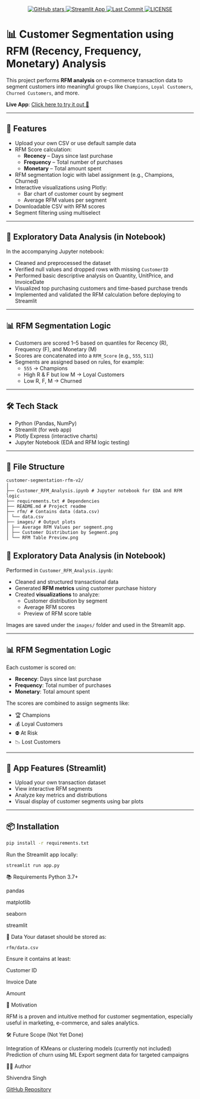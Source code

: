 
<p align="center">
  <a href="https://github.com/singhShiven/customer-segmentation-rfm-v2/stargazers">
    <img src="https://img.shields.io/github/stars/singhShiven/customer-segmentation-rfm-v2?style=social" alt="GitHub stars">
  </a>
  <a href="https://customer-segmentation-rfm-v2-mgvq3ojoeeq3bq7j5iph9c.streamlit.app/" target="_blank">
    <img src="https://img.shields.io/badge/Live%20App-Streamlit-green?logo=streamlit" alt="Streamlit App">
  </a>
  <a href="https://github.com/singhShiven/customer-segmentation-rfm-v2/commits/main">
    <img src="https://img.shields.io/github/last-commit/singhShiven/customer-segmentation-rfm-v2" alt="Last Commit">
  </a>
  <a href="https://github.com/singhShiven/customer-segmentation-rfm-v2/blob/main/LICENSE">
    <img src="https://img.shields.io/github/license/singhShiven/customer-segmentation-rfm-v2" alt="LICENSE">
  </a>
</p>

# 📊 Customer Segmentation using RFM (Recency, Frequency, Monetary) Analysis

This project performs **RFM analysis** on e-commerce transaction data to segment customers into meaningful groups like `Champions`, `Loyal Customers`, `Churned Customers`, and more.

**Live App**: [Click here to try it out 🚀](https://customer-segmentation-rfm-v2-hxn5ksd9a3i7wseicj6lfy.streamlit.app/)

---

## 📁 Features

- Upload your own CSV or use default sample data
- RFM Score calculation:
  - **Recency** – Days since last purchase
  - **Frequency** – Total number of purchases
  - **Monetary** – Total amount spent
- RFM segmentation logic with label assignment (e.g., Champions, Churned)
- Interactive visualizations using Plotly:
  - Bar chart of customer count by segment
  - Average RFM values per segment
- Downloadable CSV with RFM scores
- Segment filtering using multiselect

---

## 🧪 Exploratory Data Analysis (in Notebook)

In the accompanying Jupyter notebook:
- Cleaned and preprocessed the dataset
- Verified null values and dropped rows with missing `CustomerID`
- Performed basic descriptive analysis on Quantity, UnitPrice, and InvoiceDate
- Visualized top purchasing customers and time-based purchase trends
- Implemented and validated the RFM calculation before deploying to Streamlit

---

## 📊 RFM Segmentation Logic

- Customers are scored 1–5 based on quantiles for Recency (R), Frequency (F), and Monetary (M)
- Scores are concatenated into a `RFM_Score` (e.g., `555`, `511`)
- Segments are assigned based on rules, for example:
  - `555` → Champions
  - High R & F but low M → Loyal Customers
  - Low R, F, M → Churned

---

## 🛠️ Tech Stack

- Python (Pandas, NumPy)
- Streamlit (for web app)
- Plotly Express (interactive charts)
- Jupyter Notebook (EDA and RFM logic testing)

---

## 📁 File Structure
```
customer-segmentation-rfm-v2/
│
├── Customer_RFM_Analysis.ipynb # Jupyter notebook for EDA and RFM logic
├── requirements.txt # Dependencies
├── README.md # Project readme
├── rfm/ # Contains data (data.csv)
│ └── data.csv
├── images/ # Output plots
│ ├── Average RFM Values per segment.png
│ ├── Customer Distribution by Segment.png
│ └── RFM Table Preview.png
```
## 🧪 Exploratory Data Analysis (in Notebook)

Performed in `Customer_RFM_Analysis.ipynb`:
- Cleaned and structured transactional data
- Generated **RFM metrics** using customer purchase history
- Created **visualizations** to analyze:
  - Customer distribution by segment
  - Average RFM scores
  - Preview of RFM score table

Images are saved under the `images/` folder and used in the Streamlit app.

---

## 📊 RFM Segmentation Logic

Each customer is scored on:
- **Recency**: Days since last purchase
- **Frequency**: Total number of purchases
- **Monetary**: Total amount spent

The scores are combined to assign segments like:
- 🏆 Champions
- 💰 Loyal Customers
- ⛔️ At Risk
- 📉 Lost Customers

---

## 🚀 App Features (Streamlit)

- Upload your own transaction dataset
- View interactive RFM segments
- Analyze key metrics and distributions
- Visual display of customer segments using bar plots

---

## 📦 Installation

```bash
pip install -r requirements.txt
```
Run the Streamlit app locally:
```
streamlit run app.py
```
📚 Requirements
Python 3.7+

pandas

matplotlib

seaborn

streamlit

📂 Data
Your dataset should be stored as:
```
rfm/data.csv
```
Ensure it contains at least:

Customer ID

Invoice Date

Amount


🧠 Motivation

RFM is a proven and intuitive method for customer segmentation, especially useful in marketing, e-commerce, and sales analytics.


🛠 Future Scope (Not Yet Done)

Integration of KMeans or clustering models (currently not included)
Prediction of churn using ML
Export segment data for targeted campaigns

🧑‍💻 Author

Shivendra Singh

[GitHub Repository](https://github.com/singhShiven/customer-segmentation-rfm-v2)




